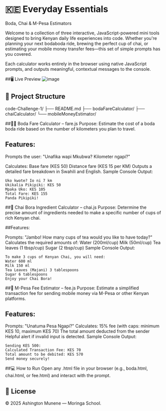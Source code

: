 # 🇰🇪 Everyday Essentials
Boda, Chai & M-Pesa Estimators

Welcome to a collection of three interactive, JavaScript-powered mini tools designed to bring Kenyan daily life experiences into code. Whether you're planning your next bodaboda ride, brewing the perfect cup of chai, or estimating your mobile money transfer fees—this set of simple prompts has you covered.

Each calculator works entirely in the browser using native JavaScript prompts, and outputs meaningful, contextual messages to the console.

##🖥️ Live Preview
![image](https://github.com/user-attachments/assets/4de6dbda-7de2-43ba-ad34-7b165a73f5a0)


## 📁 Project Structure
code-Challenge-1/
├── README.md
├── bodaFareCalculator/
├── chaiCalculator/
└── mobileMoneyEstimator/



##🚴🏽 Boda Fare Calculator – fare.js
Purpose: Estimate the cost of a boda boda ride based on the number of kilometers you plan to travel.

## Features:

Prompts the user: "Unafika wapi Mkubwa? Kilometer ngapi?"

Calculates:
Base fare (KES 50)
Distance fare (KES 15 per KM)
Outputs a detailed fare breakdown in Swahili and English.
Sample Console Output:
```
Uko kwote? Io ni 7 km
Ukikalia Pikipiki: KES 50
Mpaka Uko: KES 105
Total Fare: KES 155
Panda Pikipiki!

```
##🍵 Chai Bora Ingredient Calculator – chai.js
Purpose: Determine the precise amount of ingredients needed to make a specific number of cups of rich Kenyan chai.

##Features:

Prompts: "Jambo! How many cups of tea would you like to have today?"
Calculates the required amounts of:
Water (200ml/cup)
Milk (50ml/cup)
Tea leaves (1 tbsp/cup)
Sugar (2 tbsp/cup)
Sample Console Output:
```
To make 3 cups of Kenyan Chai, you will need:
Water 600 ml
Milk 150 ml
Tea Leaves (Majani) 3 tablespoons
Sugar 6 tablespoons
Enjoy your Chai Bora!
```

##💸 M-Pesa Fee Estimator – fee.js
Purpose: Estimate a simplified transaction fee for sending mobile money via M-Pesa or other Kenyan platforms.

## Features:

Prompts: "Unatuma Pesa Ngapi?"
Calculates:
15% fee (with caps: minimum KES 10, maximum KES 70)
The total amount deducted from the sender
Helpful alert if invalid input is detected.
Sample Console Output:
```
Sending KES 500:
Calculated Transaction Fee: KES 70
Total amount to be debited: KES 570
Send money securely!
```
##💻 How to Run
Open any .html file in your browser (e.g., boda.html, chai.html, or fee.html) and interact with the prompt.

## 📜 License

&copy; 2025 Ashington Munene — Moringa School.


